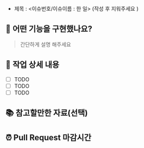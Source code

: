 
- 제목 : <이슈번호/이슈이름 : 한 일>  (작성 후 지워주세요 )

## 🥳 어떤 기능을 구현했나요?

> 간단하게 설명 해주세요

## 🔎 작업 상세 내용

- [ ] TODO
- [ ] TODO
- [ ] TODO

## 📚 참고할만한 자료(선택)

## ⏰ Pull Request 마감시간
> 
